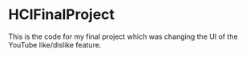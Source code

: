 # HCIFinalProject

This is the code for my final project which was changing the UI of the YouTube like/dislike feature.